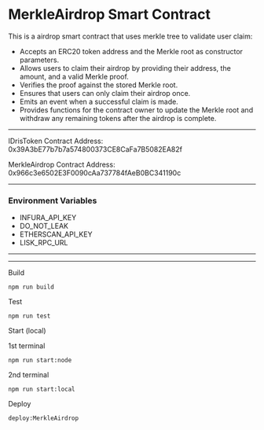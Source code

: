 # MerkleAirdrop Smart Contract

This is a airdrop smart contract that uses merkle tree to validate user claim:

- Accepts an ERC20 token address and the Merkle root as constructor parameters.
- Allows users to claim their airdrop by providing their address, the amount, and a valid Merkle proof.
- Verifies the proof against the stored Merkle root.
- Ensures that users can only claim their airdrop once.
- Emits an event when a successful claim is made.
- Provides functions for the contract owner to update the Merkle root and withdraw any remaining tokens after the airdrop is complete.

---

IDrisToken Contract Address: 0x39A3bE77b7b7a574800373CE8CaFa7B5082EA82f

MerkleAirdrop Contract Address: 0x966c3e6502E3F0090cAa737784fAeB0BC341190c

---

### Environment Variables

- INFURA_API_KEY
- DO_NOT_LEAK
- ETHERSCAN_API_KEY
- LISK_RPC_URL

---

---

Build

```shell
npm run build
```

Test

```shell
npm run test
```

Start (local)

1st terminal

```shell
npm run start:node
```

2nd terminal

```shell
npm run start:local
```

Deploy

```shell
deploy:MerkleAirdrop
```
